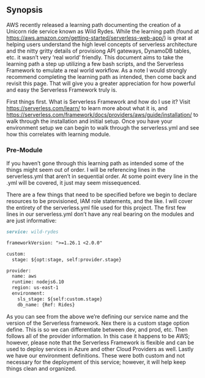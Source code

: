 ## Synopsis
AWS recently released a learning path documenting the creation of a Unicorn ride service known as Wild Rydes. While the learning path (found at https://aws.amazon.com/getting-started/serverless-web-app/) is great at helping users understand the high level concepts of serverless architecture and the nitty gritty details of provisiong API gateways, DynamoDB tables, etc. it wasn’t very ‘real world’ friendly. This document aims to take the learning path a step up utilizing a few bash scripts, and the Serverless Framework to emulate a real world workflow. As a note I would strongly recommend completing the learning path as intended, then come back and revisit this page. That will give you a greater appreciation for how powerful and easy the Serverless Framework truly is.

First things first. What is Serverless Framework and how do I use it? Visit https://serverless.com/learn/ to learn more about what it is, and https://serverless.com/framework/docs/providers/aws/guide/installation/ to walk through the installation and initial setup. Once you have your environment setup we can begin to walk through the serverless.yml and see how this correlates with learning module.

### Pre-Module
If you haven’t gone through this learning path as intended some of the things might seem out of order. I will be referencing lines in the serverless.yml that aren’t in sequential order. At some point every line in the .yml will be covered, it just may seem missequenced.

There are a few things that need to be specified before we begin to declare resources to be provisioned, IAM role statements, and the like. I will cover the entirety of the serverless.yml file used for this project. The first few lines in our serverless.yml don’t have any real bearing on the modules and are just informative:

```markdown
service: wild-rydes

frameworkVersion: ">=1.26.1 <2.0.0"

custom:
  stage: ${opt:stage, self:provider.stage}

provider:
  name: aws
  runtime: nodejs6.10
  region: us-east-1
  environment:
    sls_stage: ${self:custom.stage}
    db_name: {Ref: Rides}
```

As you can see from the above we’re defining our service name and the version of the Serverless framework. Nex there is a custom stage option define. This is so we can differentiate between dev, and prod, etc. Then follows all of the provider information. In this case it happens to be AWS; however, please note that the Serverless Framework is flexible and can be used to deploy services in Azure and other Cloud Providers as well. Lastly we have our environment definitions. These were both custom and not necessary for the deployment of this service; however, it will help keep things clean and organized.
